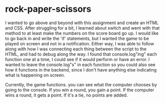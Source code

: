 # rock-paper-scissors

I wanted to go above and beyond with this assignment and create an HTML and CSS. 
After struggling for a bit, I learned about switch and went with that method to at least make the numbers on the score board go up.
I would like to go back in and write the 'if' statements, but I wanted the game to be played on screen and not in a notification.
Either way, I was able to follow along with how I was connecting each thing between the script to the HTML, and had to debug along the way.
I found that console.log"ing" each function one at a time, I could see if it would perform or have an error.
I wanted to leave the console.log"s" in each function so you could also see how it functions in the backend, 
since I don't have anything else indicating what is happening on screen.

Currently, the game functions. you can see what the computer chooses by going to the console. 
If you win a round, you gain a point.
If the computer wins a round, it gets a point.
If it's a tie, no points are added.
